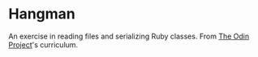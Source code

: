 # Hangman

An exercise in reading files and serializing Ruby classes. From [The Odin Project](https://www.theodinproject.com/lessons/file-i-o-and-serialization)'s curriculum.